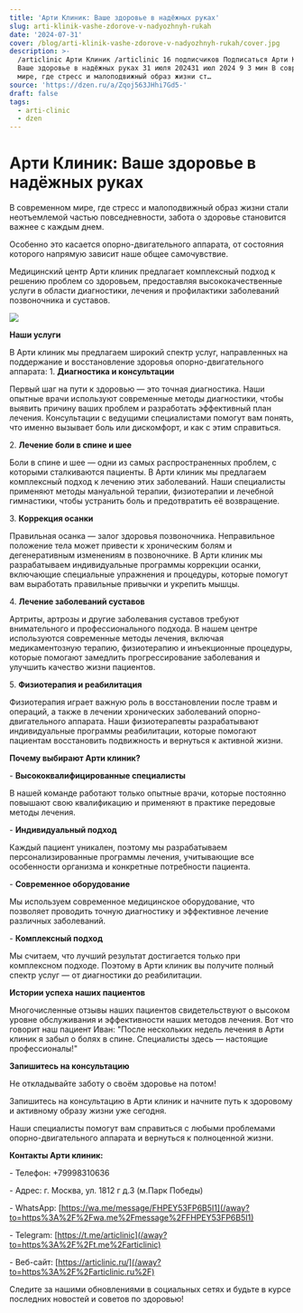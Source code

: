 ```yaml
---
title: 'Арти Клиник: Ваше здоровье в надёжных руках'
slug: arti-klinik-vashe-zdorove-v-nadyozhnyh-rukah
date: '2024-07-31'
cover: /blog/arti-klinik-vashe-zdorove-v-nadyozhnyh-rukah/cover.jpg
description: >-
  /articlinic Арти Клиник /articlinic 16 подписчиков Подписаться Арти Клиник:
  Ваше здоровье в надёжных руках 31 июля 202431 июл 2024 9 3 мин В современном
  мире, где стресс и малоподвижный образ жизни ст…
source: 'https://dzen.ru/a/Zqoj563JHhi7Gd5-'
draft: false
tags:
  - arti-clinic
  - dzen
---
```


# Арти Клиник: Ваше здоровье в надёжных руках

В современном мире, где стресс и малоподвижный образ жизни стали неотъемлемой частью повседневности, забота о здоровье становится важнее с каждым днем.

Особенно это касается опорно-двигательного аппарата, от состояния которого напрямую зависит наше общее самочувствие.

Медицинский центр Арти клиник предлагает комплексный подход к решению проблем со здоровьем, предоставляя высококачественные услуги в области диагностики, лечения и профилактики заболеваний позвоночника и суставов.

![](/blog/arti-klinik-vashe-zdorove-v-nadyozhnyh-rukah/img-0.jpg)

**Наши услуги**

В Арти клиник мы предлагаем широкий спектр услуг, направленных на поддержание и восстановление здоровья опорно-двигательного аппарата: 1. **Диагностика и консультации**

Первый шаг на пути к здоровью — это точная диагностика. Наши опытные врачи используют современные методы диагностики, чтобы выявить причину ваших проблем и разработать эффективный план лечения. Консультации с ведущими специалистами помогут вам понять, что именно вызывает боль или дискомфорт, и как с этим справиться.

2. **Лечение боли в спине и шее**

Боли в спине и шее — одни из самых распространенных проблем, с которыми сталкиваются пациенты. В Арти клиник мы предлагаем комплексный подход к лечению этих заболеваний. Наши специалисты применяют методы мануальной терапии, физиотерапии и лечебной гимнастики, чтобы устранить боль и предотвратить её возвращение.

3. **Коррекция осанки**

Правильная осанка — залог здоровья позвоночника. Неправильное положение тела может привести к хроническим болям и дегенеративным изменениям в позвоночнике. В Арти клиник мы разрабатываем индивидуальные программы коррекции осанки, включающие специальные упражнения и процедуры, которые помогут вам выработать правильные привычки и укрепить мышцы.

4. **Лечение заболеваний суставов**

Артриты, артрозы и другие заболевания суставов требуют внимательного и профессионального подхода. В нашем центре используются современные методы лечения, включая медикаментозную терапию, физиотерапию и инъекционные процедуры, которые помогают замедлить прогрессирование заболевания и улучшить качество жизни пациентов.

5. **Физиотерапия и реабилитация**

Физиотерапия играет важную роль в восстановлении после травм и операций, а также в лечении хронических заболеваний опорно-двигательного аппарата. Наши физиотерапевты разрабатывают индивидуальные программы реабилитации, которые помогают пациентам восстановить подвижность и вернуться к активной жизни.

**Почему выбирают Арти клиник?**

\- **Высококвалифицированные специалисты**

В нашей команде работают только опытные врачи, которые постоянно повышают свою квалификацию и применяют в практике передовые методы лечения.

\- **Индивидуальный подход**

Каждый пациент уникален, поэтому мы разрабатываем персонализированные программы лечения, учитывающие все особенности организма и конкретные потребности пациента.

\- **Современное оборудование**

Мы используем современное медицинское оборудование, что позволяет проводить точную диагностику и эффективное лечение различных заболеваний.

\- **Комплексный подход**

Мы считаем, что лучший результат достигается только при комплексном подходе. Поэтому в Арти клиник вы получите полный спектр услуг — от диагностики до реабилитации.

**Истории успеха наших пациентов**

Многочисленные отзывы наших пациентов свидетельствуют о высоком уровне обслуживания и эффективности наших методов лечения. Вот что говорит наш пациент Иван: "После нескольких недель лечения в Арти клиник я забыл о болях в спине. Специалисты здесь — настоящие профессионалы!"

**Запишитесь на консультацию**

Не откладывайте заботу о своём здоровье на потом!

Запишитесь на консультацию в Арти клиник и начните путь к здоровому и активному образу жизни уже сегодня.

Наши специалисты помогут вам справиться с любыми проблемами опорно-двигательного аппарата и вернуться к полноценной жизни.

**Контакты Арти клиник:**

\- Телефон: +79998310636

\- Адрес: г. Москва, ул. 1812 г д.3 (м.Парк Победы)

\- WhatsApp: [https://wa.me/message/FHPEY53FP6B5I1](/away?to=https%3A%2F%2Fwa.me%2Fmessage%2FFHPEY53FP6B5I1)

\- Telegram: [https://t.me/articlinic](/away?to=https%3A%2F%2Ft.me%2Farticlinic)

\- Веб-сайт: [https://articlinic.ru/](/away?to=https%3A%2F%2Farticlinic.ru%2F)

Следите за нашими обновлениями в социальных сетях и будьте в курсе последних новостей и советов по здоровью!